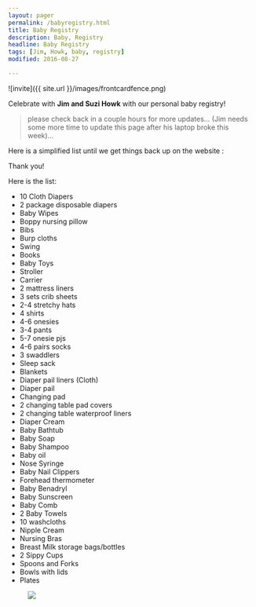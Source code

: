 ```yaml
---
layout: pager
permalink: /babyregistry.html
title: Baby Registry
description: Baby, Registry
headline: Baby Registry
tags: [Jim, Howk, baby, registry]
modified: 2016-08-27

---
```


<style>
  .cn-button {
    margin-top: -5em;
  }
</style>

![invite]({{ site.url }}/images/frontcardfence.png)


Celebrate with **Jim and Suzi Howk** with our personal baby registry!

> please check back in a couple hours for more updates...
> (Jim needs some more time to update this page after his laptop broke this week)...

Here is a simplified list until we get things back up on the website :


Thank you!

Here is the list:

* 10 Cloth Diapers
* 2 package disposable diapers
* Baby Wipes
* Boppy nursing pillow
* Bibs
* Burp cloths
* Swing
* Books
* Baby Toys
* Stroller
* Carrier
* 2 mattress liners
* 3 sets crib sheets
* 2-4 stretchy hats
* 4 shirts
* 4-6 onesies
* 3-4 pants
* 5-7 onesie pjs
* 4-6 pairs socks
* 3 swaddlers
* Sleep sack
* Blankets
* Diaper pail liners (Cloth)
* Diaper pail
* Changing pad
* 2 changing table pad covers
* 2 changing table waterproof liners
* Diaper Cream
* Baby Bathtub
* Baby Soap
* Baby Shampoo
* Baby oil
* Nose Syringe
* Baby Nail Clippers
* Forehead thermometer
* Baby Benadryl
* Baby Sunscreen
* Baby Comb
* 2 Baby Towels
* 10 washcloths
* Nipple Cream
* Nursing Bras
* Breast Milk storage bags/bottles
* 2 Sippy Cups
* Spoons and Forks
* Bowls with lids
* Plates


<figure>
	<img src="../images/tuxninja.png">
</figure>
